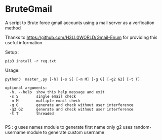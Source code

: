 # BruteGmail
A script to Brute force gmail accounts using a mail server as a verfication method 



Thanks to https://github.com/H3LL0WORLD/Gmail-Enum for providing this useful information 


Setup :
```
pip3 install -r req.txt
```

Usage:
```
python3  master_.py [-h] [-s S] [-m M] [-g G] [-g2 G2] [-t T]

optional arguments:
  -h, --help  show this help message and exit
  -s S        single email check
  -m M        multiple email check
  -g G        generate and check without user interference
  -g2 G2      generate and check without user interference
  -t T        threaded
     
```

PS : g uses names module to generate first name only 
     g2 uses random-username module to generate custom username
     
     
